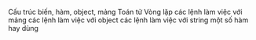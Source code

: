 Cấu trúc biến, hàm, object, mảng
Toán tử
Vòng lặp
các lệnh làm việc với mảng
các lệnh làm việc với object
các lệnh làm việc với string
một số hàm hay dùng